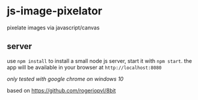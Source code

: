 # js-image-pixelator
pixelate images via javascript/canvas

## server

use `npm install` to install a small node js server, start it with `npm start`. the app will be available in your browser at `http://localhost:8080`



_only tested with google chrome on windows 10_

based on https://github.com/rogeriopvl/8bit